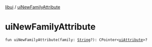 [libui](index.md) / [uiNewFamilyAttribute](./ui-new-family-attribute.md)

# uiNewFamilyAttribute

`fun uiNewFamilyAttribute(family: `[`String`](https://kotlinlang.org/api/latest/jvm/stdlib/kotlin/-string/index.html)`?): CPointer<`[`uiAttribute`](ui-attribute.md)`>?`